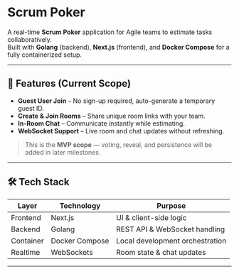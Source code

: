# Scrum Poker

A real-time **Scrum Poker** application for Agile teams to estimate tasks collaboratively.  
Built with **Golang** (backend), **Next.js** (frontend), and **Docker Compose** for a fully containerized setup.

---

## 📌 Features (Current Scope)

- **Guest User Join** – No sign-up required, auto-generate a temporary guest ID.
- **Create & Join Rooms** – Share unique room links with your team.
- **In-Room Chat** – Communicate instantly while estimating.
- **WebSocket Support** – Live room and chat updates without refreshing.

> This is the **MVP scope** — voting, reveal, and persistence will be added in later milestones.

---

## 🛠 Tech Stack

| Layer     | Technology     | Purpose                         |
| --------- | -------------- | ------------------------------- |
| Frontend  | Next.js        | UI & client-side logic          |
| Backend   | Golang         | REST API & WebSocket handling   |
| Container | Docker Compose | Local development orchestration |
| Realtime  | WebSockets     | Room state & chat updates       |

---
